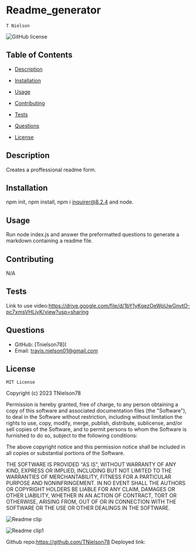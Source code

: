 # Readme_generator
    T Nielson
![GitHub license](https://img.shields.io/badge/license-MIT-blue.svg)
## Table of Contents
* [Description](#description)
* [Installation](#installation)
* [Usage](#usage)
* [Contributing](#contributing)
* [Tests](#tests)
* [Questions](#questions)

* [License](#license)

## Description
Creates a proffessional readme form.
## Installation
npm init, npm install, npm i inquirer@8.2.4 and node.
## Usage
Run node index.js and answer the preformatted questions to generate a markdown containing a readme file.
## Contributing
N/A
## Tests
Link to use video:https://drive.google.com/file/d/1bY1yKgezOeWpUwGnvtO-pc7xmsVHLjvK/view?usp=sharing
## Questions
* GitHub: [Tnielson78](
* Email: travis.nielson01@gmail.com
## License   
    MIT License

Copyright (c) 2023 TNielson78

Permission is hereby granted, free of charge, to any person obtaining a copy
of this software and associated documentation files (the "Software"), to deal
in the Software without restriction, including without limitation the rights
to use, copy, modify, merge, publish, distribute, sublicense, and/or sell
copies of the Software, and to permit persons to whom the Software is
furnished to do so, subject to the following conditions:

The above copyright notice and this permission notice shall be included in all
copies or substantial portions of the Software.

THE SOFTWARE IS PROVIDED "AS IS", WITHOUT WARRANTY OF ANY KIND, EXPRESS OR
IMPLIED, INCLUDING BUT NOT LIMITED TO THE WARRANTIES OF MERCHANTABILITY,
FITNESS FOR A PARTICULAR PURPOSE AND NONINFRINGEMENT. IN NO EVENT SHALL THE
AUTHORS OR COPYRIGHT HOLDERS BE LIABLE FOR ANY CLAIM, DAMAGES OR OTHER
LIABILITY, WHETHER IN AN ACTION OF CONTRACT, TORT OR OTHERWISE, ARISING FROM,
OUT OF OR IN CONNECTION WITH THE SOFTWARE OR THE USE OR OTHER DEALINGS IN THE
SOFTWARE.

![Readme clip](https://github.com/TNielson78/Readmegenerator/assets/147010160/a2db75bf-5356-4aea-821d-24f5134d63db)



![Readme clip1](https://github.com/TNielson78/Readmegenerator/assets/147010160/9f6d66aa-7d16-43d4-ad72-debd11233f71)

Github repo:https://github.com/TNielson78
Deployed link:

